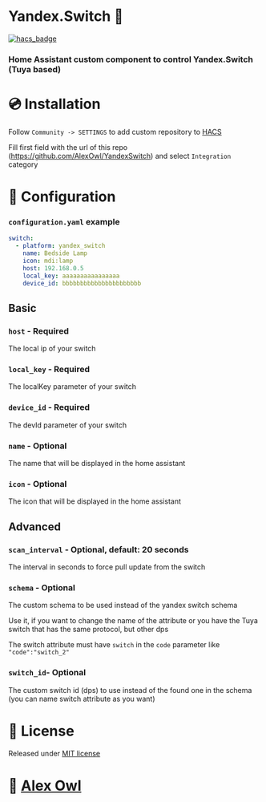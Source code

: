 # Yandex.Switch 🔌

[![hacs_badge](https://img.shields.io/badge/HACS-Custom-orange.svg?style=for-the-badge)](https://github.com/custom-components/hacs)

### Home Assistant custom component to control Yandex.Switch (Tuya based)

# 💿 Installation

Follow `Community -> SETTINGS` to add custom repository to [HACS](https://github.com/custom-components/hacs) 

Fill first field with the url of this repo (https://github.com/AlexOwl/YandexSwitch) and select `Integration` category

# 📖 Configuration

### `configuration.yaml` example
```yaml
switch:
  - platform: yandex_switch
    name: Bedside Lamp
    icon: mdi:lamp
    host: 192.168.0.5
    local_key: aaaaaaaaaaaaaaaa 
    device_id: bbbbbbbbbbbbbbbbbbbbbb
```

## Basic

### `host` - Required
The local ip of your switch

### `local_key` - Required
The localKey parameter of your switch

### `device_id` - Required
The devId parameter of your switch

### `name` - Optional
The name that will be displayed in the home assistant

### `icon` - Optional
The icon that will be displayed in the home assistant

## Advanced

### `scan_interval` - Optional, default: 20 seconds
The interval in seconds to force pull update from the switch

### `schema` - Optional
The custom schema to be used instead of the yandex switch schema

Use it, if you want to change the name of the attribute or you have the Tuya switch that has the same protocol, but other dps

The switch attribute must have `switch` in the `code` parameter like `"code":"switch_2"`

### `switch_id`- Optional
The custom switch id (dps) to use instead of the found one in the schema (you can name switch attribute as you want)

# 📝 License

Released under [MIT license](https://AlexOwl.mit-license.org/)

# 🦉 [Alex Owl](https://github.com/AlexOwl)